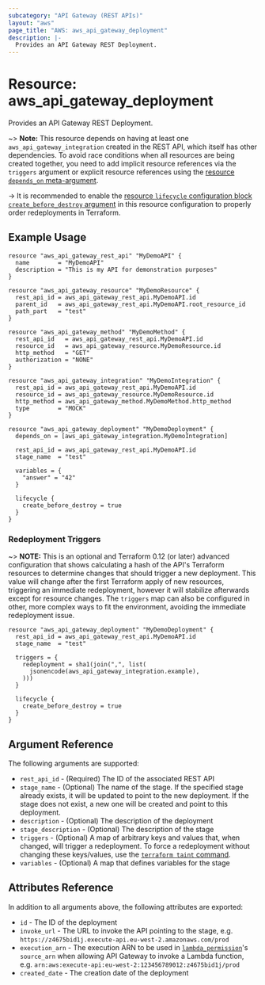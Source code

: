 ```yaml
---
subcategory: "API Gateway (REST APIs)"
layout: "aws"
page_title: "AWS: aws_api_gateway_deployment"
description: |-
  Provides an API Gateway REST Deployment.
---
```


# Resource: aws_api_gateway_deployment

Provides an API Gateway REST Deployment.

~> **Note:** This resource depends on having at least one `aws_api_gateway_integration` created in the REST API, which itself has other dependencies. To avoid race conditions when all resources are being created together, you need to add implicit resource references via the `triggers` argument or explicit resource references using the [resource `depends_on` meta-argument](https://www.terraform.io/docs/configuration/meta-arguments/depends_on.html).

-> It is recommended to enable the [resource `lifecycle` configuration block `create_before_destroy` argument](https://www.terraform.io/docs/configuration/resources.html#create_before_destroy) in this resource configuration to properly order redeployments in Terraform.

## Example Usage

```hcl
resource "aws_api_gateway_rest_api" "MyDemoAPI" {
  name        = "MyDemoAPI"
  description = "This is my API for demonstration purposes"
}

resource "aws_api_gateway_resource" "MyDemoResource" {
  rest_api_id = aws_api_gateway_rest_api.MyDemoAPI.id
  parent_id   = aws_api_gateway_rest_api.MyDemoAPI.root_resource_id
  path_part   = "test"
}

resource "aws_api_gateway_method" "MyDemoMethod" {
  rest_api_id   = aws_api_gateway_rest_api.MyDemoAPI.id
  resource_id   = aws_api_gateway_resource.MyDemoResource.id
  http_method   = "GET"
  authorization = "NONE"
}

resource "aws_api_gateway_integration" "MyDemoIntegration" {
  rest_api_id = aws_api_gateway_rest_api.MyDemoAPI.id
  resource_id = aws_api_gateway_resource.MyDemoResource.id
  http_method = aws_api_gateway_method.MyDemoMethod.http_method
  type        = "MOCK"
}

resource "aws_api_gateway_deployment" "MyDemoDeployment" {
  depends_on = [aws_api_gateway_integration.MyDemoIntegration]

  rest_api_id = aws_api_gateway_rest_api.MyDemoAPI.id
  stage_name  = "test"

  variables = {
    "answer" = "42"
  }

  lifecycle {
    create_before_destroy = true
  }
}
```

### Redeployment Triggers

~> **NOTE:** This is an optional and Terraform 0.12 (or later) advanced configuration that shows calculating a hash of the API's Terraform resources to determine changes that should trigger a new deployment. This value will change after the first Terraform apply of new resources, triggering an immediate redeployment, however it will stabilize afterwards except for resource changes. The `triggers` map can also be configured in other, more complex ways to fit the environment, avoiding the immediate redeployment issue.

```hcl
resource "aws_api_gateway_deployment" "MyDemoDeployment" {
  rest_api_id = aws_api_gateway_rest_api.MyDemoAPI.id
  stage_name  = "test"

  triggers = {
    redeployment = sha1(join(",", list(
      jsonencode(aws_api_gateway_integration.example),
    )))
  }

  lifecycle {
    create_before_destroy = true
  }
}
```

## Argument Reference

The following arguments are supported:

* `rest_api_id` - (Required) The ID of the associated REST API
* `stage_name` - (Optional) The name of the stage. If the specified stage already exists, it will be updated to point to the new deployment. If the stage does not exist, a new one will be created and point to this deployment.
* `description` - (Optional) The description of the deployment
* `stage_description` - (Optional) The description of the stage
* `triggers` - (Optional) A map of arbitrary keys and values that, when changed, will trigger a redeployment. To force a redeployment without changing these keys/values, use the [`terraform taint` command](https://www.terraform.io/docs/commands/taint.html).
* `variables` - (Optional) A map that defines variables for the stage

## Attributes Reference

In addition to all arguments above, the following attributes are exported:

* `id` - The ID of the deployment
* `invoke_url` - The URL to invoke the API pointing to the stage,
  e.g. `https://z4675bid1j.execute-api.eu-west-2.amazonaws.com/prod`
* `execution_arn` - The execution ARN to be used in [`lambda_permission`](/docs/providers/aws/r/lambda_permission.html)'s `source_arn`
  when allowing API Gateway to invoke a Lambda function,
  e.g. `arn:aws:execute-api:eu-west-2:123456789012:z4675bid1j/prod`
* `created_date` - The creation date of the deployment

